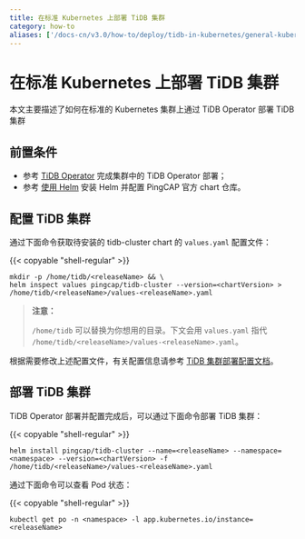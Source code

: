 ```yaml
---
title: 在标准 Kubernetes 上部署 TiDB 集群
category: how-to
aliases: ['/docs-cn/v3.0/how-to/deploy/tidb-in-kubernetes/general-kubernetes/']
---
```


# 在标准 Kubernetes 上部署 TiDB 集群

本文主要描述了如何在标准的 Kubernetes 集群上通过 TiDB Operator 部署 TiDB 集群

## 前置条件

* 参考 [TiDB Operator](/tidb-in-kubernetes/deploy/tidb-operator.md) 完成集群中的 TiDB Operator 部署；
* 参考 [使用 Helm](/tidb-in-kubernetes/reference/tools/in-kubernetes.md#使用-helm) 安装 Helm 并配置 PingCAP 官方 chart 仓库。

## 配置 TiDB 集群

通过下面命令获取待安装的 tidb-cluster chart 的 `values.yaml` 配置文件：

{{< copyable "shell-regular" >}}

```shell
mkdir -p /home/tidb/<releaseName> && \
helm inspect values pingcap/tidb-cluster --version=<chartVersion> > /home/tidb/<releaseName>/values-<releaseName>.yaml
```

> **注意：**
>
> `/home/tidb` 可以替换为你想用的目录。下文会用 `values.yaml` 指代 `/home/tidb/<releaseName>/values-<releaseName>.yaml`。

根据需要修改上述配置文件，有关配置信息请参考 [TiDB 集群部署配置文档](/tidb-in-kubernetes/reference/configuration/tidb-cluster.md)。

## 部署 TiDB 集群

TiDB Operator 部署并配置完成后，可以通过下面命令部署 TiDB 集群：

{{< copyable "shell-regular" >}}

``` shell
helm install pingcap/tidb-cluster --name=<releaseName> --namespace=<namespace> --version=<chartVersion> -f /home/tidb/<releaseName>/values-<releaseName>.yaml
```

通过下面命令可以查看 Pod 状态：

{{< copyable "shell-regular" >}}

``` shell
kubectl get po -n <namespace> -l app.kubernetes.io/instance=<releaseName>
```
